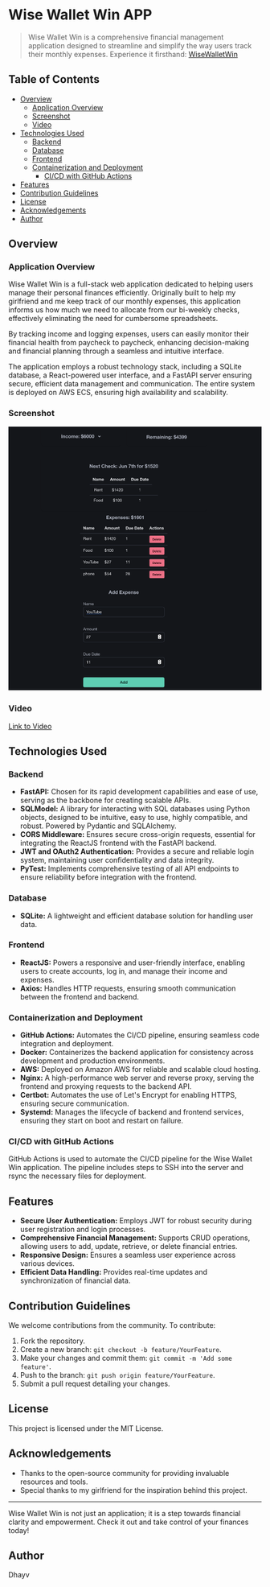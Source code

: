 # Wise Wallet Win APP

> Wise Wallet Win is a comprehensive financial management application designed to streamline and simplify the way users track their monthly expenses. Experience it firsthand: [WiseWalletWin](https://wisewalletwin.com)

## Table of Contents

- [Overview](#overview)
  - [Application Overview](#application-overview) 
  - [Screenshot](#screenshot)
  - [Video](#video)
- [Technologies Used](#technologies-used)
  - [Backend](#backend)
  - [Database](#database)
  - [Frontend](#frontend)
  - [Containerization and Deployment](#containerization-and-deployment)
    - [CI/CD with GitHub Actions](ci/cd-with-gitHub-ctions)
- [Features](#features)
- [Contribution Guidelines](#contribution-guidelines)
- [License](#license)
- [Acknowledgements](#acknowledgements)
- [Author](#author)

## Overview

### Application Overview

Wise Wallet Win is a full-stack web application dedicated to helping users manage their personal finances efficiently. Originally built to help my girlfriend and me keep track of our monthly expenses, this application informs us how much we need to allocate from our bi-weekly checks, effectively eliminating the need for cumbersome spreadsheets.

By tracking income and logging expenses, users can easily monitor their financial health from paycheck to paycheck, enhancing decision-making and financial planning through a seamless and intuitive interface.

The application employs a robust technology stack, including a SQLite database, a React-powered user interface, and a FastAPI server ensuring secure, efficient data management and communication. The entire system is deployed on AWS ECS, ensuring high availability and scalability.

### Screenshot

![Alt](./images/screenshot.png)

### Video

[Link to Video](./images/video.mov)

## Technologies Used

### Backend

- **FastAPI:** Chosen for its rapid development capabilities and ease of use, serving as the backbone for creating scalable APIs.
- **SQLModel:** A library for interacting with SQL databases using Python objects, designed to be intuitive, easy to use, highly compatible, and robust. Powered by Pydantic and SQLAlchemy.
- **CORS Middleware:** Ensures secure cross-origin requests, essential for integrating the ReactJS frontend with the FastAPI backend.
- **JWT and OAuth2 Authentication:** Provides a secure and reliable login system, maintaining user confidentiality and data integrity.
- **PyTest:** Implements comprehensive testing of all API endpoints to ensure reliability before integration with the frontend.

### Database

- **SQLite:** A lightweight and efficient database solution for handling user data.

### Frontend

- **ReactJS:** Powers a responsive and user-friendly interface, enabling users to create accounts, log in, and manage their income and expenses.
- **Axios:** Handles HTTP requests, ensuring smooth communication between the frontend and backend.

### Containerization and Deployment

- **GitHub Actions:** Automates the CI/CD pipeline, ensuring seamless code integration and deployment.
- **Docker:** Containerizes the backend application for consistency across development and production environments.
- **AWS:** Deployed on Amazon AWS for reliable and scalable cloud hosting.
- **Nginx:** A high-performance web server and reverse proxy, serving the frontend and proxying requests to the backend API.
- **Certbot:** Automates the use of Let's Encrypt for enabling HTTPS, ensuring secure communication.
- **Systemd:** Manages the lifecycle of backend and frontend services, ensuring they start on boot and restart on failure.

### CI/CD with GitHub Actions

GitHub Actions is used to automate the CI/CD pipeline for the Wise Wallet Win application. The pipeline includes steps to SSH into the server and rsync the necessary files for deployment.


## Features

- **Secure User Authentication:** Employs JWT for robust security during user registration and login processes.
- **Comprehensive Financial Management:** Supports CRUD operations, allowing users to add, update, retrieve, or delete financial entries.
- **Responsive Design:** Ensures a seamless user experience across various devices.
- **Efficient Data Handling:** Provides real-time updates and synchronization of financial data.

## Contribution Guidelines

We welcome contributions from the community. To contribute:

1. Fork the repository.
2. Create a new branch: `git checkout -b feature/YourFeature`.
3. Make your changes and commit them: `git commit -m 'Add some feature'`.
4. Push to the branch: `git push origin feature/YourFeature`.
5. Submit a pull request detailing your changes.

## License

This project is licensed under the MIT License.

## Acknowledgements

- Thanks to the open-source community for providing invaluable resources and tools.
- Special thanks to my girlfriend for the inspiration behind this project.

---

Wise Wallet Win is not just an application; it is a step towards financial clarity and empowerment. Check it out and take control of your finances today!

## Author

Dhayv
